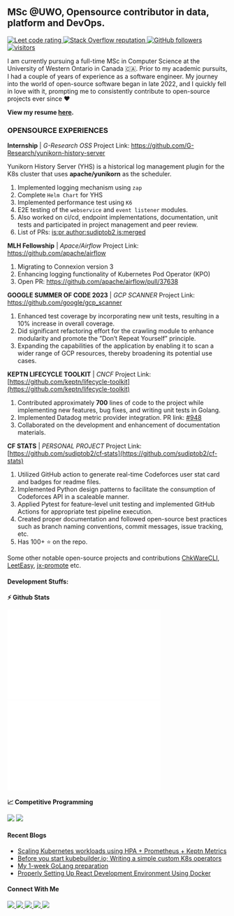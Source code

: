 ## MSc @UWO, Opensource contributor in data, platform and DevOps.	 

<p align="left">
  <!--
  <a href="https://leetcode.com/sudiptob2/">
    <img src="https://cp-logo.vercel.app/leetcode/sudiptob2" alt="Leet code rating" />
  </a>
  -->
  <a href="https://codeforces.com/profile/sudipto.me">
    <img src="https://raw.githubusercontent.com/sudiptob2/cf-stats/main/output/rating.svg" alt="Leet code rating" />
  </a>
  <a href="https://stackoverflow.com/users/5921662/sudipto">
    <img alt="Stack Overflow reputation" src="https://img.shields.io/stackexchange/stackoverflow/r/5921662?color=orange&label=reputation&logo=stackoverflow">
  </a>
  <a href="https://github.com/sudiptob2?tab=followers">
    <img alt="GitHub followers" src="https://img.shields.io/github/followers/sudiptob2?color=green&logo=github">
  </a>
  <a href="https://github.com/sudiptob2/">
    <img src="https://komarev.com/ghpvc/?username=sudiptob2" alt="visitors" />
  </a>

</p>

I am currently pursuing a full-time MSc in Computer Science at the University of Western Ontario in Canada 🇨🇦. Prior to my academic pursuits, I had a couple of years of experience as a software engineer. My journey into the world of open-source software began in late 2022, and I quickly fell in love with it, prompting me to consistently contribute to open-source projects ever since ❤️ 

**View my resume [here](https://github.com/sudiptob2/sudiptob2/blob/main/files/sudipto-baral-opensource.pdf).**

### OPENSOURCE EXPERIENCES
**Internship** | _G-Research OSS_
Project Link: https://github.com/G-Research/yunikorn-history-server

Yunikorn History Server (YHS) is a historical log management plugin for the K8s cluster that uses **apache/yunikorn** as the scheduler.

1. Implemented logging mechanism using `zap`
2. Complete `Helm Chart` for YHS
3. Implemented performance test using `K6`
4. E2E testing of the `webservice` and `event listener` modules.
5. Also worked on ci/cd, endpoint implementations, documentation, unit tests and participated in project management and peer review.
6. List of PRs: [is:pr author:sudiptob2 is:merged](https://github.com/G-Research/yunikorn-history-server/pulls?q=is%3Apr+author%3Asudiptob2+is%3Aclosed)


**MLH Fellowship** | _Apace/Airflow_
Project Link: https://github.com/apache/airflow

1. Migrating to Connexion version 3
2. Enhancing logging functionality of Kubernetes Pod Operator (KPO)
3. Open PR: https://github.com/apache/airflow/pull/37638

**GOOGLE SUMMER OF CODE 2023** | _GCP SCANNER_
Project Link: https://github.com/google/gcp_scanner

1. Enhanced test coverage by incorporating new unit tests, resulting in a 10% increase in overall coverage.
2. Did significant refactoring effort for the crawling module to enhance modularity and promote the ”Don’t Repeat Yourself” principle.
3. Expanding the capabilities of the application by enabling it to scan a wider range of GCP resources, thereby broadening its potential use cases.

**KEPTN LIFECYCLE TOOLKIT** | _CNCF_ 
Project Link: [https://github.com/keptn/lifecycle-toolkit](https://github.com/keptn/lifecycle-toolkit)
1. Contributed approximately **700** lines of code to the project while implementing new features, bug fixes, and writing unit tests in Golang.
2. Implemented Datadog metric provider integration. PR link: [#948
](https://github.com/keptn/lifecycle-toolkit/pull/948)
3. Collaborated on the development and enhancement of documentation materials.

**CF STATS** | _PERSONAL PROJECT_ 
Project Link: [https://github.com/sudiptob2/cf‐stats](https://github.com/sudiptob2/cf-stats)
1. Utilized GitHub action to generate real-time Codeforces user stat card and badges for readme files.
2. Implemented Python design patterns to facilitate the consumption of Codeforces API in a scaleable manner.
3. Applied Pytest for feature-level unit testing and implemented GitHub Actions for appropriate test pipeline execution.
4. Created proper documentation and followed open-source best practices such as branch naming conventions, commit messages, issue tracking, etc.
5. Has 100+ ⭐  on the repo.

Some other notable open-source projects and contributions [ChkWareCLI](https://github.com/chkware/cli), [LeetEasy](https://github.com/sudiptob2/leet-easy), [jx-promote](https://github.com/jenkins-x-plugins/jx-promote) etc.


#### Development Stuffs:

<b>⚡ Github Stats</b>
<p float="left">
<img height="205em" src="https://raw.githubusercontent.com/sudiptob2/action-based-github-stats/master/generated/overview.svg#gh-light-mode-only" /> 
<img height="205em" src="https://raw.githubusercontent.com/sudiptob2/action-based-github-stats/master/generated/languages.svg#gh-light-mode-only"/>
</p>

<b>&#128200; Competitive Programming</b>
<p float="left">
<img height="273em" src="https://leetcard.jacoblin.cool/sudiptob2?theme=light&font=Karma&ext=contest" />
<img height="280em" src="https://raw.githubusercontent.com/sudiptob2/cf-stats/main/output/light_card.svg" />
</p>


#### Recent Blogs
- [Scaling Kubernetes workloads using HPA + Prometheus + Keptn Metrics](https://github.com/sudiptob2/autoscaling-using-keptn-hpa-exercise)
- [Before you start kubebuilder.io; Writing a simple custom K8s operators](https://sudiptobaral.hashnode.dev/before-you-start-kubebuilderio)
- [My 1-week GoLang preparation](https://www.linkedin.com/pulse/my-take-golang-7-days-sudipto-baral-rdpuc%3FtrackingId=i61kz05DS%252FKPRh%252BZNVxwfQ%253D%253D/?trackingId=i61kz05DS%2FKPRh%2BZNVxwfQ%3D%3D)
- [Properly Setting Up React Development Environment Using Docker](https://medium.com/@sudiptob2/properly-setting-up-react-development-environment-using-docker-a2de46464d0b)

#### Connect With Me

<p left="center">
<a href="https://twitter.com/sudiptob2">
  <img src="https://img.shields.io/badge/twitter-%231DA1F2.svg?&style=for-the-badge&logo=twitter&logoColor=white" height=25>
</a> 
<a href="https://www.linkedin.com/in/sudiptob2/">
  <img src="https://img.shields.io/badge/linkedin-%230077B5.svg?&style=for-the-badge&logo=linkedin&logoColor=white" height=25>
</a> 
<a href="https://www.facebook.com/sudiptob2">
  <img src="https://img.shields.io/badge/Facebook-1877F2?style=for-the-badge&logo=facebook&logoColor=white" height=25>
</a>
<a href="https://medium.com/@sudiptob2">
  <img src="https://img.shields.io/badge/Medium-12100E?style=for-the-badge&logo=medium&logoColor=white" height=25>
</a>
<a href="mailto:sudiptobaral.me@gmail.com">
  <img src="	https://img.shields.io/badge/Gmail-D14836?style=for-the-badge&logo=gmail&logoColor=white" height=25>
</a>
</p>
